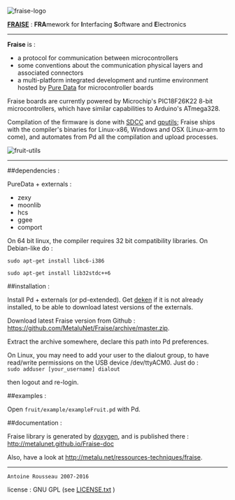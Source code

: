 ![fraise-logo](http://metalu.net/IMG/png/siteon0.png)

[<b>FRAISE</b>](https://github.com/MetaluNet/Fraise) : <b>FRA</b>mework for <b>I</b>nterfacing <b>S</b>oftware and <b>E</b>lectronics

--------------------------------

**Fraise** is :


-	a protocol for communication between microcontrollers
-	some conventions about the communication physical layers and associated connectors 
-	a multi-platform integrated development and runtime environment hosted by [Pure Data](www.puredata.info) for microcontroller boards

Fraise boards are currently powered by Microchip's PIC18F26K22 8-bit microcontrollers, which have similar capabilities to Arduino's ATmega328.  

Compilation of the firmware is done with [SDCC](http://sdcc.sourceforge.net) and [gputils](http://gputils.sourceforge.net); Fraise ships with the compiler's binaries for Linux-x86, Windows and OSX (Linux-arm to come), and automates from Pd all the compilation and upload processes.

![fruit-utils](http://metalu.net/local/cache-vignettes/L321xH101/fruit_utils-30b1e.png)

--------------------------------

##dependencies :

PureData + externals :

-	zexy
-	moonlib 
-	hcs 
-	ggee 
-	comport

On 64 bit linux, the compiler requires 32 bit compatibility libraries.
On Debian-like do :

`sudo apt-get install libc6-i386`

`sudo apt-get install lib32stdc++6`

##installation :

Install Pd + externals (or pd-extended). Get [deken](https://github.com/pure-data/deken) if it is not already installed, to be able to download latest versions of the externals.

Download latest Fraise version from Github : <https://github.com/MetaluNet/Fraise/archive/master.zip>.

Extract the archive somewhere, declare this path into Pd preferences.

On Linux, you may need to add your user to the dialout group, 
to have read/write permissions on the USB device /dev/ttyACM0. Just do :   
`sudo adduser [your_username] dialout`

then logout and re-login.



##examples :

Open `fruit/example/exampleFruit.pd` with Pd.

##documentation :

Fraise library is generated by [doxygen](http://www.stack.nl/~dimitri/doxygen/), and is published there : http://metalunet.github.io/Fraise-doc

Also, have a look at <http://metalu.net/ressources-techniques/fraise>.

--------------------------------
	Antoine Rousseau 2007-2016
license : GNU GPL (see [LICENSE.txt](LICENSE.txt) )
